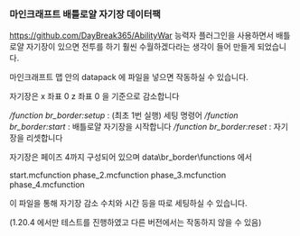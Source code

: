 ### 마인크래프트 배틀로얄 자기장 데이터팩

https://github.com/DayBreak365/AbilityWar
능력자 플러그인을 사용하면서 배틀로얄 자기장이 있으면 전투를 하기 훨씬 수월하겠다라는 생각이 들어 만들게 되었습니다.

마인크래프트 맵 안의 datapack 에 파일을 넣으면 작동하실 수 있습니다.

자기장은 x 좌표 0 z 좌표 0 을 기준으로 감소합니다

*/function br_border:setup* : (최초 1번 실행) 세팅 명령어
*/function br_border:start* : 배틀로얄 자기장을 시작합니다
*/function br_border:reset* : 자기장을 리셋합니다

자기장은 페이즈 4까지 구성되어 있으며
data\br_border\functions 에서

start.mcfunction
phase_2.mcfunction
phase_3.mcfunction
phase_4.mcfunction

이 파일을 통해 자기장 감소 수치와 시간 등을 따로 세팅하실 수 있습니다.

(1.20.4 에서만 테스트를 진행하였고 다른 버전에서는 작동하지 않을 수 있음)

